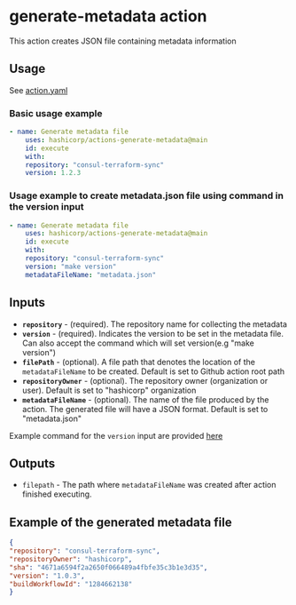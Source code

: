 # generate-metadata action

This action creates JSON file containing metadata information

## Usage

See [action.yaml](https://github.com/hashicorp/actions-generate-metadata/blob/main/action.yml)

### Basic usage example

```yaml
- name: Generate metadata file
    uses: hashicorp/actions-generate-metadata@main
    id: execute
    with:
    repository: "consul-terraform-sync"
    version: 1.2.3
```

### Usage example to create metadata.json file using command in the version input
```yaml
- name: Generate metadata file
    uses: hashicorp/actions-generate-metadata@main
    id: execute
    with:
    repository: "consul-terraform-sync"
    version: "make version"
    metadataFileName: "metadata.json"
```

## Inputs
* **`repository`** - (required). The repository name for collecting the metadata
* **`version`** - (required). Indicates the version to be set in the metadata file. Can also accept the command which will set version(e.g "make version")
* **`filePath`** - (optional). A file path that denotes the location of the `metadataFileName` to be created. Default is set to Github action root path
* **`repositoryOwner`** - (optional). The repository owner (organization or user). Default is set to "hashicorp" organization
* **`metadataFileName`** - (optional). The name of the file produced by the action. The generated file will have a JSON format. Default is set to "metadata.json"

Example command for the `version` input are provided [here](https://github.com/hashicorp/actions-generate-metadata#create-metadatajson-file-using-command-in-the-version-input)


## Outputs
* `filepath` - The path where `metadataFileName` was created after action finished executing.

## Example of the generated metadata file
```json
{
"repository": "consul-terraform-sync",
"repositoryOwner": "hashicorp",
"sha": "4671a6594f2a2650f066489a4fbfe35c3b1e3d35",
"version": "1.0.3",
"buildWorkflowId": "1284662138"
}
```
